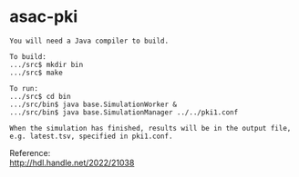 # asac-pki
```
You will need a Java compiler to build.

To build:  
.../src$ mkdir bin  
.../src$ make  

To run:
.../src$ cd bin  
.../src/bin$ java base.SimulationWorker &
.../src/bin$ java base.SimulationManager ../../pki1.conf

When the simulation has finished, results will be in the output file, e.g. latest.tsv, specified in pki1.conf.
```
Reference:  
http://hdl.handle.net/2022/21038
